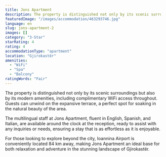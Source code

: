 ```yaml
---
title: Jons Apartment
description: The property is distinguished not only by its scenic surroundings but also by its modern amenities, including complimentary WiFi access throughout. Guests can u
featuredImage: "/images/accommodation/463293746.jpg"
language: en
slug: jons-apartment-2
images: []
category: "3-Star"
starRating: 4
rating: 4
accommodationType: "apartment"
location: "Gjirokastër"
amenities:
  - "WiFi"
  - "Spa"
  - "Balcony"
ratingWords: "Fair"
---
```


The property is distinguished not only by its scenic surroundings but also by its modern amenities, including complimentary WiFi access throughout. Guests can unwind on the expansive terrace, a perfect spot for soaking in the natural beauty of the area.

The multilingual staff at Jons Apartment, fluent in English, Spanish, and Italian, are available around the clock at the reception, ready to assist with any inquiries or needs, ensuring a stay that is as effortless as it is enjoyable.

For those looking to explore beyond the city, Ioannina Airport is conveniently located 84 km away, making Jons Apartment an ideal base for both relaxation and adventure in the stunning landscape of Gjirokastër.

